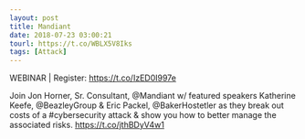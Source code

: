 ```yaml
---
layout: post
title: Mandiant
date: 2018-07-23 03:00:21
tourl: https://t.co/WBLX5V8Iks
tags: [Attack]
---
```

WEBINAR | Register: https://t.co/IzED0I997e

Join Jon Horner, Sr. Consultant, @Mandiant w/ featured speakers Katherine Keefe, @BeazleyGroup &amp; Eric Packel, @BakerHostetler as they break out costs of a #cybersecurity attack &amp; show you how to better manage the associated risks. https://t.co/jthBDyV4w1